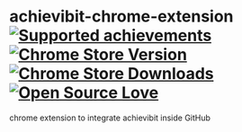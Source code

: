 # achievibit-chrome-extension [![Supported achievements](http://achievibit.herokuapp.com/achievementsShield)](https://achievibit.herokuapp.com)  [![Chrome Store Version](https://img.shields.io/chrome-web-store/v/iddkmddomdohnihbehiamfnmpomlhpee.svg)](https://chrome.google.com/webstore/detail/achievibit/iddkmddomdohnihbehiamfnmpomlhpee) [![Chrome Store Downloads](https://img.shields.io/chrome-web-store/d/iddkmddomdohnihbehiamfnmpomlhpee.svg)](https://chrome.google.com/webstore/detail/achievibit/iddkmddomdohnihbehiamfnmpomlhpee) [![Open Source Love](https://badges.frapsoft.com/os/v1/open-source.svg?v=102)](https://github.com/ellerbrock/open-source-badge/)
chrome extension to integrate achievibit inside GitHub
